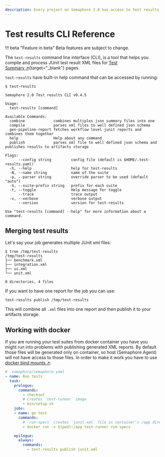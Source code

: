 ```yaml
---
description: Every project on Semaphore 2.0 has access to test results compiler. See this page for more information.
---
```


# Test results CLI Reference

!!! beta "Feature in beta"
    Beta features are subject to change.

The `test-results` command line interface (CLI), is a tool that helps you compile and
process JUnit test result XML files for [Test Summary&nbsp;↗][test-summary-essentials]{target="_blank"} pages.

`test-results` have built-in help command that can be accessed by running:

```/bin/bash
$ test-results

Semaphore 2.0 Test results CLI v0.4.5

Usage:
  test-results [command]

Available Commands:
  combine             combines multiples json summary files into one
  compile             parses xml files to well defined json schema
  gen-pipeline-report fetches workflow level junit reports and combines them together
  help                Help about any command
  publish             parses xml file to well defined json schema and publishes results to artifacts storage

Flags:
      --config string         config file (default is $HOME/.test-results.yaml)
  -h, --help                  help for test-results
  -N, --name string           name of the suite
  -p, --parser string         override parser to be used (default "auto")
  -S, --suite-prefix string   prefix for each suite
  -t, --toggle                Help message for toggle
      --trace                 trace output
  -v, --verbose               verbose output
      --version               version for test-results

Use "test-results [command] --help" for more information about a command.
```

## Merging test results

Let's say your job generates multiple JUnit xml files:

```shell
$ tree /tmp/test-results
/tmp/test-results
├── benchmark.xml
├── integration.xml
├── ui.xml
└── unit.xml

0 directories, 4 files
```

If you want to have one report for the job you can use:

```shell
test-results publish /tmp/test-results
```

This will combine all `.xml` files into one report and then publish it to your artifacts storage.

## Working with docker

If you are running your test suites from docker container you have you might run into problems with publishing generated XML reports.
By default those files will be generated only on container, so host (Semaphore Agent) will not have access to those files.
In order to make it work you have to use [docker bind mounts&nbsp;↗][docker-bind-mounts].

```yaml
# .semaphore/semaphore.yaml
- name: Run tests
  task:
    prologue:
      commands:
        - checkout
        # Creates `test-runner` image
        - bin/setup.sh
    jobs:
    - name: go test
      commands:
        # `run-specs` creates `junit.xml` file in container's /app directory
        - docker run -v $(pwd):/app test-runner run-specs

    epilogue:
      always:
        commands:
          - test-results publish junit.xml
```

[test-summary-essentials]: /essentials/test-summary/
[docker-bind-mounts]: https://docs.docker.com/storage/bind-mounts/
